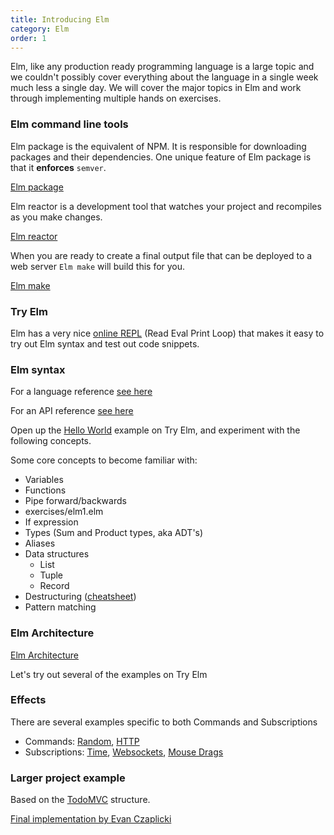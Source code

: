 ```yaml
---
title: Introducing Elm
category: Elm
order: 1
---
```


Elm, like any production ready programming language is a large topic and we couldn't possibly cover everything about the language in a single week much less a single day. We will cover the major topics in Elm and work through implementing multiple hands on exercises.

### Elm command line tools

Elm package is the equivalent of NPM. It is responsible for downloading packages and their dependencies. One unique feature of Elm package is that it **enforces** `semver`.

[Elm package](https://guide.elm-lang.org/install.html#elm-package)

Elm reactor is a development tool that watches your project and recompiles as you make changes.

[Elm reactor](https://guide.elm-lang.org/install.html#elm-reactor)

When you are ready to create a final output file that can be deployed to a web server `Elm make` will build this for you.

[Elm make](https://guide.elm-lang.org/install.html#elm-make)

### Try Elm

Elm has a very nice [online REPL](http://elm-lang.org/try) (Read Eval Print Loop) that makes it easy to try out Elm syntax and test out code snippets.

### Elm syntax

For a language reference [see here](https://guide.elm-lang.org/core_language.html)

For an API reference [see here](http://package.elm-lang.org/packages/elm-lang/core)

Open up the [Hello World](http://elm-lang.org/examples/hello-html) example on Try Elm, and experiment with the following concepts.

Some core concepts to become familiar with:

- Variables
- Functions
- Pipe forward/backwards
- exercises/elm1.elm
- If expression
- Types (Sum and Product types, aka ADT's)
- Aliases
- Data structures
  - List
  - Tuple
  - Record
- Destructuring ([cheatsheet](https://gist.github.com/yang-wei/4f563fbf81ff843e8b1e))
- Pattern matching

### Elm Architecture

[Elm Architecture](https://guide.elm-lang.org/architecture/)

Let's try out several of the examples on Try Elm

### Effects

There are several examples specific to both Commands and Subscriptions

- Commands: [Random](http://elm-lang.org/examples/random), [HTTP](http://elm-lang.org/examples/http)
- Subscriptions: [Time](http://elm-lang.org/examples/time), [Websockets](http://elm-lang.org/examples/websockets), [Mouse Drags](http://elm-lang.org/examples/drag)

### Larger project example

Based on the [TodoMVC](http://todomvc.com/) structure.

[Final implementation by Evan Czaplicki](https://github.com/evancz/elm-todomvc)
